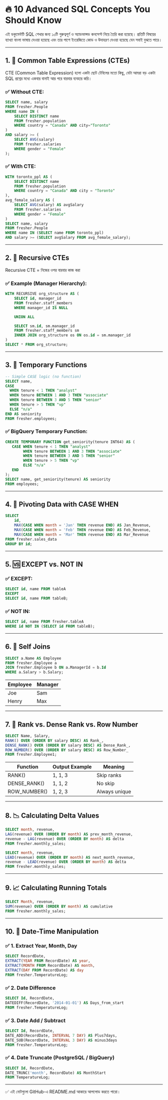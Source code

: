 
# 🔥 10 Advanced SQL Concepts You Should Know

এই ডকুমেন্টটি SQL শেখার জন্য ১০টি গুরুত্বপূর্ণ ও অ্যাডভান্সড কনসেপ্ট নিয়ে তৈরি করা হয়েছে।
প্রতিটি বিষয়ের ব্যাখ্যা বাংলা ভাষায় দেওয়া হয়েছে এবং তার পাশে ইংরেজিতে কোড ও উদাহরণ দেওয়া হয়েছে যেন সবাই বুঝতে পারে।

---

## 1. 📌 Common Table Expressions (CTEs)

CTE (Common Table Expression) হলো একটা ছোট টেবিলের মতো কিছু, যেটা আমরা বড় একটা SQL প্রশ্নের মধ্যে একবার বানাই আর পরে বারবার ব্যবহার করি।

### ✅ Without CTE:
```sql
SELECT name, salary
FROM fresher.People
WHERE name IN (
    SELECT DISTINCT name
    FROM fresher.population
    WHERE country = "Canada" AND city="Toronto"
)
AND salary >= (
    SELECT AVG(salary)
    FROM fresher.salaries
    WHERE gender = "Female"
);
```

### ✅ With CTE:
```sql
WITH toronto_ppl AS (
    SELECT DISTINCT name 
    FROM fresher.population 
    WHERE country = "Canada" AND city = "Toronto"
),
avg_female_salary AS (
    SELECT AVG(salary) AS avgSalary
    FROM fresher.salaries
    WHERE gender = "Female"
)
SELECT name, salary
FROM fresher.People 
WHERE name IN (SELECT name FROM toronto_ppl)
AND salary >= (SELECT avgSalary FROM avg_female_salary);
```

---

## 2. 🔁 Recursive CTEs

Recursive CTE = নিজের ওপর বারবার কাজ করা

### ✅ Example (Manager Hierarchy):
```sql
WITH RECURSIVE org_structure AS (
    SELECT id, manager_id
    FROM fresher.staff_members
    WHERE manager_id IS NULL

    UNION ALL

    SELECT sm.id, sm.manager_id
    FROM fresher.staff_members sm
    INNER JOIN org_structure os ON os.id = sm.manager_id
)
SELECT * FROM org_structure;
```

---

## 3. 🧩 Temporary Functions

```sql
-- Simple CASE logic (no function)
SELECT name,
CASE 
  WHEN tenure < 1 THEN "analyst"
  WHEN tenure BETWEEN 1 AND 3 THEN "associate" 
  WHEN tenure BETWEEN 3 AND 5 THEN "senior"
  WHEN tenure > 5 THEN "vp"
  ELSE "n/a"
END AS seniority
FROM fresher.employees;
```

### ✅ BigQuery Temporary Function:
```sql
CREATE TEMPORARY FUNCTION get_seniority(tenure INT64) AS (
   CASE WHEN tenure < 1 THEN "analyst"
        WHEN tenure BETWEEN 1 AND 3 THEN "associate"
        WHEN tenure BETWEEN 3 AND 5 THEN "senior"
        WHEN tenure > 5 THEN "vp"
        ELSE "n/a"
   END
);
SELECT name, get_seniority(tenure) AS seniority
FROM employees;
```

---

## 4. 🔄 Pivoting Data with CASE WHEN

```sql
SELECT 
    id,
    MAX(CASE WHEN month = 'Jan' THEN revenue END) AS Jan_Revenue,
    MAX(CASE WHEN month = 'Feb' THEN revenue END) AS Feb_Revenue,
    MAX(CASE WHEN month = 'Mar' THEN revenue END) AS Mar_Revenue
FROM fresher.sales_data
GROUP BY id;
```

---

## 5. 🆚 EXCEPT vs. NOT IN

### ✅ EXCEPT:
```sql
SELECT id, name FROM tableA
EXCEPT
SELECT id, name FROM tableB;
```

### ✅ NOT IN:
```sql
SELECT id, name FROM fresher.tableA
WHERE id NOT IN (SELECT id FROM tableB);
```

---

## 6. 🤝 Self Joins

```sql
SELECT a.Name AS Employee
FROM fresher.Employee a
JOIN fresher.Employee b ON a.ManagerId = b.Id
WHERE a.Salary > b.Salary;
```

| Employee | Manager |
| -------- | ------- |
| Joe      | Sam     |
| Henry    | Max     |

---

## 7. 🏅 Rank vs. Dense Rank vs. Row Number

```sql
SELECT Name, Salary,
RANK() OVER (ORDER BY salary DESC) AS Rank_,
DENSE_RANK() OVER (ORDER BY salary DESC) AS Dense_Rank_,
ROW_NUMBER() OVER (ORDER BY salary DESC) AS Row_Number_
FROM fresher.Employee1;
```

| Function     | Output Example   | Meaning |
|--------------|------------------|---------|
| RANK()       | 1, 1, 3          | Skip ranks |
| DENSE_RANK() | 1, 1, 2          | No skip |
| ROW_NUMBER() | 1, 2, 3          | Always unique |

---

## 8. 📉 Calculating Delta Values

```sql
SELECT month, revenue,
LAG(revenue) OVER (ORDER BY month) AS prev_month_revenue,
revenue - LAG(revenue) OVER (ORDER BY month) AS delta
FROM fresher.monthly_sales;
```

```sql
SELECT month, revenue,
LEAD(revenue) OVER (ORDER BY month) AS next_month_revenue,
revenue - LEAD(revenue) OVER (ORDER BY month) AS delta
FROM fresher.monthly_sales;
```

---

## 9. 📈 Calculating Running Totals

```sql
SELECT Month, revenue,
SUM(revenue) OVER (ORDER BY month) AS cumulative
FROM fresher.monthly_sales;
```

---

## 10. 📆 Date-Time Manipulation

### ✅ 1. Extract Year, Month, Day
```sql
SELECT RecordDate,
EXTRACT(YEAR FROM RecordDate) AS year,
EXTRACT(MONTH FROM RecordDate) AS month,
EXTRACT(DAY FROM RecordDate) AS day
FROM fresher.TemperatureLog;
```

### ✅ 2. Date Difference
```sql
SELECT Id, RecordDate,
DATEDIFF(RecordDate, '2014-01-01') AS Days_from_start
FROM fresher.TemperatureLog;
```

### ✅ 3. Date Add / Subtract
```sql
SELECT Id, RecordDate,
DATE_ADD(RecordDate, INTERVAL 7 DAY) AS Plus7days,
DATE_SUB(RecordDate, INTERVAL 3 DAY) AS minus3days
FROM fresher.TemperatureLog;
```

### ✅ 4. Date Truncate (PostgreSQL / BigQuery)
```sql
SELECT Id, RecordDate,
DATE_TRUNC('month', RecordDate) AS MonthStart
FROM TemperatureLog;
```

---

✅ এই নোটগুলো GitHub-এ README.md আকারে আপলোড করতে পারো।
